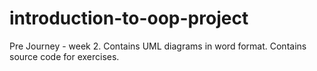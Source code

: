 # introduction-to-oop-project
Pre Journey - week 2. 
Contains UML diagrams in word format.
Contains source code for exercises.
